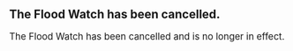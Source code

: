 <p>
   <h2>The Flood Watch has been cancelled.</h2>
   <div style="font-size:120%">The Flood Watch has been cancelled and is no longer in effect.</div>
</p>